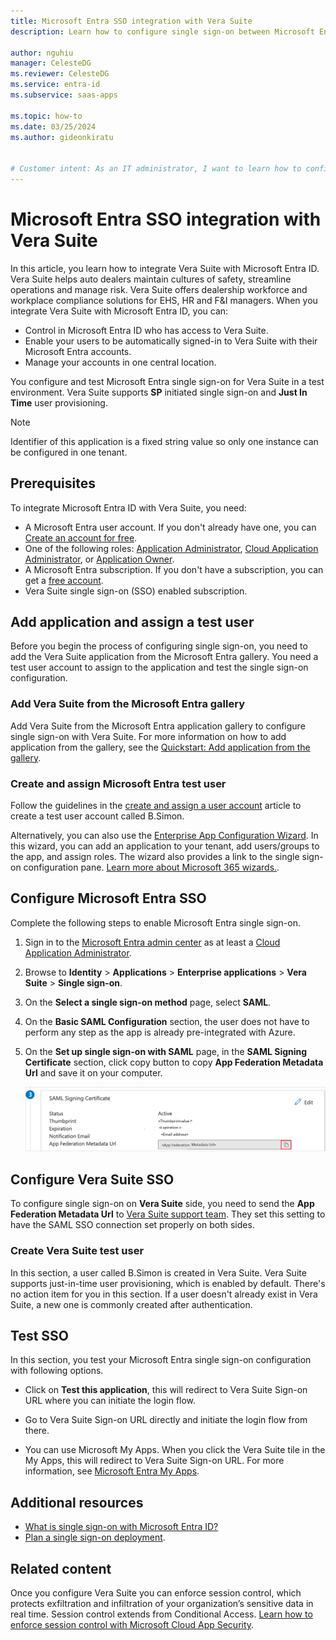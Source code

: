 ```yaml
---
title: Microsoft Entra SSO integration with Vera Suite
description: Learn how to configure single sign-on between Microsoft Entra ID and Vera Suite.

author: nguhiu
manager: CelesteDG
ms.reviewer: CelesteDG
ms.service: entra-id
ms.subservice: saas-apps

ms.topic: how-to
ms.date: 03/25/2024
ms.author: gideonkiratu


# Customer intent: As an IT administrator, I want to learn how to configure single sign-on between Microsoft Entra ID and Vera Suite so that I can control who has access to Vera Suite, enable automatic sign-in with Microsoft Entra accounts, and manage my accounts in one central location.
---
```


# Microsoft Entra SSO integration with Vera Suite

In this article, you learn how to integrate Vera Suite with Microsoft Entra ID. Vera Suite helps auto dealers maintain cultures of safety, streamline operations and manage risk. Vera Suite offers dealership workforce and workplace compliance solutions for EHS, HR and F&I managers. When you integrate Vera Suite with Microsoft Entra ID, you can:

* Control in Microsoft Entra ID who has access to Vera Suite.
* Enable your users to be automatically signed-in to Vera Suite with their Microsoft Entra accounts.
* Manage your accounts in one central location.

You configure and test Microsoft Entra single sign-on for Vera Suite in a test environment. Vera Suite supports **SP** initiated single sign-on and **Just In Time** user provisioning.

> [!NOTE]
> Identifier of this application is a fixed string value so only one instance can be configured in one tenant.

## Prerequisites

To integrate Microsoft Entra ID with Vera Suite, you need:

* A Microsoft Entra user account. If you don't already have one, you can [Create an account for free](https://azure.microsoft.com/free/?WT.mc_id=A261C142F).
* One of the following roles: [Application Administrator](/entra/identity/role-based-access-control/permissions-reference#application-administrator), [Cloud Application Administrator](/entra/identity/role-based-access-control/permissions-reference#cloud-application-administrator), or [Application Owner](/entra/fundamentals/users-default-permissions#owned-enterprise-applications).
* A Microsoft Entra subscription. If you don't have a subscription, you can get a [free account](https://azure.microsoft.com/free/).
* Vera Suite single sign-on (SSO) enabled subscription.

## Add application and assign a test user

Before you begin the process of configuring single sign-on, you need to add the Vera Suite application from the Microsoft Entra gallery. You need a test user account to assign to the application and test the single sign-on configuration.

<a name='add-vera-suite-from-the-azure-ad-gallery'></a>

### Add Vera Suite from the Microsoft Entra gallery

Add Vera Suite from the Microsoft Entra application gallery to configure single sign-on with Vera Suite. For more information on how to add application from the gallery, see the [Quickstart: Add application from the gallery](~/identity/enterprise-apps/add-application-portal.md).

<a name='create-and-assign-azure-ad-test-user'></a>

### Create and assign Microsoft Entra test user

Follow the guidelines in the [create and assign a user account](~/identity/enterprise-apps/add-application-portal-assign-users.md) article to create a test user account called B.Simon.

Alternatively, you can also use the [Enterprise App Configuration Wizard](https://portal.office.com/AdminPortal/home?Q=Docs#/azureadappintegration). In this wizard, you can add an application to your tenant, add users/groups to the app, and assign roles. The wizard also provides a link to the single sign-on configuration pane. [Learn more about Microsoft 365 wizards.](/microsoft-365/admin/misc/azure-ad-setup-guides). 

<a name='configure-azure-ad-sso'></a>

## Configure Microsoft Entra SSO

Complete the following steps to enable Microsoft Entra single sign-on.

1. Sign in to the [Microsoft Entra admin center](https://entra.microsoft.com) as at least a [Cloud Application Administrator](~/identity/role-based-access-control/permissions-reference.md#cloud-application-administrator).
1. Browse to **Identity** > **Applications** > **Enterprise applications** > **Vera Suite** > **Single sign-on**.
1. On the **Select a single sign-on method** page, select **SAML**.

1. On the **Basic SAML Configuration** section, the user does not have to perform any step as the app is already pre-integrated with Azure.

1. On the **Set up single sign-on with SAML** page, in the **SAML Signing Certificate** section, click copy button to copy **App Federation Metadata Url** and save it on your computer.

    ![Screenshot shows the Certificate download link.](common/copy-metadataurl.png "Certificate")

## Configure Vera Suite SSO

To configure single sign-on on **Vera Suite** side, you need to send the **App Federation Metadata Url** to [Vera Suite support team](mailto:support@kpa.io). They set this setting to have the SAML SSO connection set properly on both sides.

### Create Vera Suite test user

In this section, a user called B.Simon is created in Vera Suite. Vera Suite supports just-in-time user provisioning, which is enabled by default. There's no action item for you in this section. If a user doesn't already exist in Vera Suite, a new one is commonly created after authentication.

## Test SSO 

In this section, you test your Microsoft Entra single sign-on configuration with following options. 

* Click on **Test this application**, this will redirect to Vera Suite Sign-on URL where you can initiate the login flow. 

* Go to Vera Suite Sign-on URL directly and initiate the login flow from there.

* You can use Microsoft My Apps. When you click the Vera Suite tile in the My Apps, this will redirect to Vera Suite Sign-on URL. For more information, see [Microsoft Entra My Apps](/azure/active-directory/manage-apps/end-user-experiences#azure-ad-my-apps).

## Additional resources

* [What is single sign-on with Microsoft Entra ID?](~/identity/enterprise-apps/what-is-single-sign-on.md)
* [Plan a single sign-on deployment](~/identity/enterprise-apps/plan-sso-deployment.md).

## Related content

Once you configure Vera Suite you can enforce session control, which protects exfiltration and infiltration of your organization’s sensitive data in real time. Session control extends from Conditional Access. [Learn how to enforce session control with Microsoft Cloud App Security](/cloud-app-security/proxy-deployment-aad).
